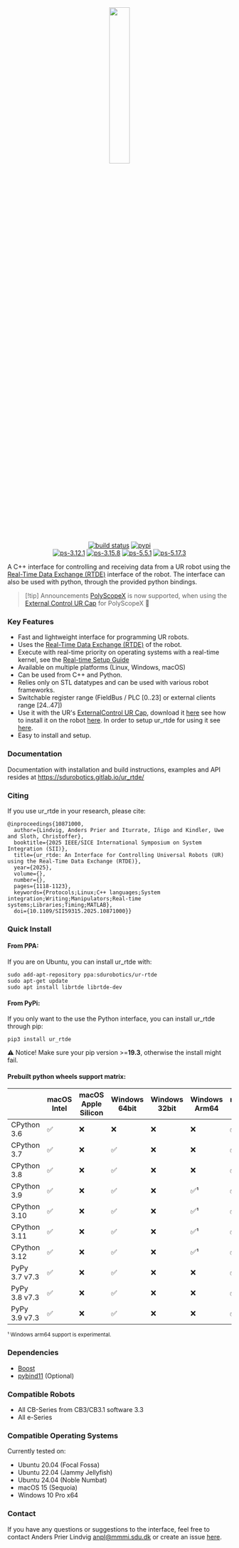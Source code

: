<div align="center">

<img width=30% src="https://gitlab.com/sdurobotics/ur_rtde/-/raw/master/doc/_static/ur_rtde_logo.png">
</div>
&nbsp;
<div align="center">

[![build status](https://gitlab.com/sdurobotics/ur_rtde/badges/master/pipeline.svg)](https://gitlab.com/sdurobotics/ur_rtde/-/pipelines/latest)
[![pypi](https://badgen.net/pypi/v/ur_rtde)](https://pypi.org/project/ur-rtde/)
<br>
[![ps-3.12.1](https://gitlab.com/sdurobotics/ur_rtde/-/jobs/artifacts/master/raw/ps_3_12_1.svg?job=polyscope-3.12.1)](https://gitlab.com/sdurobotics/ur_rtde/-/pipelines/latest)
[![ps-3.15.8](https://gitlab.com/sdurobotics/ur_rtde/-/jobs/artifacts/master/raw/ps_3_15_8.svg?job=polyscope-3.15.8)](https://gitlab.com/sdurobotics/ur_rtde/-/pipelines/latest)
[![ps-5.5.1](https://gitlab.com/sdurobotics/ur_rtde/-/jobs/artifacts/master/raw/ps_5_5_1.svg?job=polyscope-5.5.1)](https://gitlab.com/sdurobotics/ur_rtde/-/pipelines/latest)
[![ps-5.17.3](https://gitlab.com/sdurobotics/ur_rtde/-/jobs/artifacts/master/raw/ps_5_17_3.svg?job=polyscope-5.17.3)](https://gitlab.com/sdurobotics/ur_rtde/-/pipelines/latest)
</div>

A C++ interface for controlling and receiving data from a UR robot using the 
[Real-Time Data Exchange (RTDE)](https://www.universal-robots.com/how-tos-and-faqs/how-to/ur-how-tos/real-time-data-exchange-rtde-guide-22229/)
 interface of the robot. The interface can also be used with python, through the provided python bindings.

> [!tip] Announcements
> [PolyScopeX](https://www.universal-robots.com/products/polyscope-x/) is now supported, when using the [External Control UR Cap](https://github.com/UniversalRobots/Universal_Robots_ExternalControl_URCapX) for PolyScopeX :rocket:

### Key Features ###
 * Fast and lightweight interface for programming UR robots.
 * Uses the [Real-Time Data Exchange (RTDE)](https://www.universal-robots.com/how-tos-and-faqs/how-to/ur-how-tos/real-time-data-exchange-rtde-guide-22229/) of the robot.
 * Execute with real-time priority on operating systems with a real-time kernel, see the [Real-time Setup Guide](https://sdurobotics.gitlab.io/ur_rtde/guides/guides.html#realtime-setup-guide)
 * Available on multiple platforms (Linux, Windows, macOS)
 * Can be used from C++ and Python.
 * Relies only on STL datatypes and can be used with various robot frameworks.
 * Switchable register range (FieldBus / PLC [0..23] or external clients range [24..47])
 * Use it with the UR's [ExternalControl UR Cap](https://github.com/UniversalRobots/Universal_Robots_ExternalControl_URCap),
    download it [here](https://github.com/UniversalRobots/Universal_Robots_ROS_Driver/blob/master/ur_robot_driver/resources/externalcontrol-1.0.5.urcap) see
    how to install it on the robot [here](https://github.com/UniversalRobots/Universal_Robots_ROS_Driver/blob/master/ur_robot_driver/doc/install_urcap_e_series.md). 
    In order to setup ur_rtde for using it see [here](https://sdurobotics.gitlab.io/ur_rtde/examples/examples.html#use-with-externalcontrol-ur-cap).
 * Easy to install and setup.
 
### Documentation ###
Documentation with installation and build instructions, examples and API resides at <https://sdurobotics.gitlab.io/ur_rtde/>

### Citing ###
If you use ur_rtde in your research, please cite:

```
@inproceedings{10871000,
  author={Lindvig, Anders Prier and Iturrate, Iñigo and Kindler, Uwe and Sloth, Christoffer},
  booktitle={2025 IEEE/SICE International Symposium on System Integration (SII)}, 
  title={ur_rtde: An Interface for Controlling Universal Robots (UR) using the Real-Time Data Exchange (RTDE)}, 
  year={2025},
  volume={},
  number={},
  pages={1118-1123},
  keywords={Protocols;Linux;C++ languages;System integration;Writing;Manipulators;Real-time systems;Libraries;Timing;MATLAB},
  doi={10.1109/SII59315.2025.10871000}}

```

### Quick Install ##

#### From PPA: ####
If you are on Ubuntu, you can install ur_rtde with:

    sudo add-apt-repository ppa:sdurobotics/ur-rtde
    sudo apt-get update
    sudo apt install librtde librtde-dev

#### From PyPi: ####
If you only want to the use the Python interface, you can install ur_rtde through pip:

    pip3 install ur_rtde

:warning: Notice! Make sure your pip version >=**19.3**, otherwise the install might fail.

#### Prebuilt python wheels support matrix: ####
|   | macOS Intel | macOS Apple Silicon | Windows 64bit | Windows 32bit | Windows Arm64 | manylinux x86_64 | manylinux i686 | manylinux aarch64 | manylinux ppc64le | manylinux s390x |
|---------------|----|-----|-----|---|-----|---|---|---|-----|-----|
| CPython 3.6   | ✅ | :x: | :x: | :x: | :x: | ✅ | ✅ | ✅ | ✅  | ✅  |
| CPython 3.7   | ✅ | :x: | ✅  | :x: | :x: | ✅ | ✅ | ✅ | ✅  | ✅  |
| CPython 3.8   | ✅ | :x: | ✅  | :x: | :x: | ✅ | ✅ | ✅ | ✅  | ✅  |
| CPython 3.9   | ✅ | :x: | ✅  | :x: | ✅¹ | ✅ | ✅ | ✅ | ✅  | ✅  |
| CPython 3.10  | ✅ | :x: | ✅  | :x: | ✅¹ | ✅ | ✅ | ✅ | ✅  | ✅  |
| CPython 3.11  | ✅ | :x: | ✅  | :x: | ✅¹ | ✅ | ✅ | ✅ | ✅  | ✅  |
| CPython 3.12  | ✅ | :x: | ✅  | :x: | ✅¹ | ✅ | ✅ | ✅ | ✅  | ✅  |
| PyPy 3.7 v7.3 | ✅ | :x: | ✅  | :x: | :x: | ✅ | ✅ | ✅ | :x: | :x: |
| PyPy 3.8 v7.3 | ✅ | :x: | ✅  | :x: | :x: | ✅ | ✅ | ✅ | :x: | :x: |
| PyPy 3.9 v7.3 | ✅ | :x: | ✅  | :x: | :x: | ✅ | ✅ | ✅ | :x: | :x: |

<sup>¹ Windows arm64 support is experimental.</sup><br>

### Dependencies ###
*  [Boost](https://www.boost.org/)
*  [pybind11](https://github.com/pybind/pybind11) (Optional)

### Compatible Robots ###

*  All CB-Series from CB3/CB3.1 software 3.3
*  All e-Series

### Compatible Operating Systems ###
Currently tested on:

*  Ubuntu 20.04 (Focal Fossa)
*  Ubuntu 22.04 (Jammy Jellyfish)
*  Ubuntu 24.04 (Noble Numbat)
*  macOS 15 (Sequoia)
*  Windows 10 Pro x64

### Contact ###
If you have any questions or suggestions to the interface, feel free to contact Anders Prier Lindvig <anpl@mmmi.sdu.dk> or create an issue [here](https://gitlab.com/caro-sdu/ur_rtde/issues).
